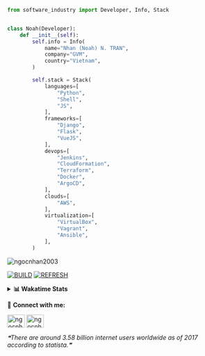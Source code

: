 ```python
from software_industry import Developer, Info, Stack


class Noah(Developer):
    def __init__(self):
        self.info = Info(
            name="Nhan (Noah) N. TRAN",
            company="GVM",
            country="Vietnam",
        )

        self.stack = Stack(
            languages=[
                "Python",
                "Shell",
                "JS",
            ],
            frameworks=[
                "Django",
                "Flask",
                "VueJS",
            ],
            devops=[
                "Jenkins",
                "CloudFormation",
                "Terraform",
                "Docker",
                "ArgoCD",
            ],
            clouds=[
                "AWS",
            ],
            virtualization=[
                "VirtualBox",
                "Vagrant",
                "Ansible",
            ],
        )
```
<img src="https://komarev.com/ghpvc/?username=ngocnhan2003&label=Profile%20views&color=0e75b6&style=flat" alt="ngocnhan2003" /> 

[![BUILD](https://github.com/ngocnhan2003/ngocnhan2003/actions/workflows/001_build.yml/badge.svg)](https://github.com/ngocnhan2003/ngocnhan2003/actions/workflows/001_build.yml)
[![REFRESH](https://github.com/ngocnhan2003/ngocnhan2003/actions/workflows/002_refresh.yml/badge.svg)](https://github.com/ngocnhan2003/ngocnhan2003/actions/workflows/002_refresh.yml)

<details> 
  <summary><b>📊 Wakatime Stats</b></summary>
  <br>
  
<!--START_SECTION:waka-->
![Code Time](http://img.shields.io/badge/Code%20Time-663%20hrs%2026%20mins-blue)

**I'm a Night 🦉** 

```text
🌞 Morning    77 commits     █████░░░░░░░░░░░░░░░░░░░░   23.4% 
🌆 Daytime    78 commits     ██████░░░░░░░░░░░░░░░░░░░   23.71% 
🌃 Evening    118 commits    █████████░░░░░░░░░░░░░░░░   35.87% 
🌙 Night      56 commits     ████░░░░░░░░░░░░░░░░░░░░░   17.02%

```
📅 **I'm Most Productive on Thursday** 

```text
Monday       62 commits     ████░░░░░░░░░░░░░░░░░░░░░   18.84% 
Tuesday      28 commits     ██░░░░░░░░░░░░░░░░░░░░░░░   8.51% 
Wednesday    24 commits     █░░░░░░░░░░░░░░░░░░░░░░░░   7.29% 
Thursday     105 commits    ████████░░░░░░░░░░░░░░░░░   31.91% 
Friday       4 commits      ░░░░░░░░░░░░░░░░░░░░░░░░░   1.22% 
Saturday     51 commits     ████░░░░░░░░░░░░░░░░░░░░░   15.5% 
Sunday       55 commits     ████░░░░░░░░░░░░░░░░░░░░░   16.72%

```


📊 **This Week I Spent My Time On** 

```text
⌚︎ Time Zone: Asia/Ho_Chi_Minh

💬 Programming Languages: 
SQL                      2 hrs 31 mins       ███████████░░░░░░░░░░░░░░   44.42% 
C#                       1 hr 42 mins        ███████░░░░░░░░░░░░░░░░░░   30.1% 
Bash                     24 mins             █░░░░░░░░░░░░░░░░░░░░░░░░   7.17% 
Other                    19 mins             █░░░░░░░░░░░░░░░░░░░░░░░░   5.62% 
PHP                      13 mins             █░░░░░░░░░░░░░░░░░░░░░░░░   4.0%

🔥 Editors: 
VS Code                  5 hrs 41 mins       █████████████████████████   100.0%

💻 Operating System: 
Windows                  5 hrs 5 mins        ██████████████████████░░░   89.47% 
Mac                      35 mins             ██░░░░░░░░░░░░░░░░░░░░░░░   10.53%

```

**I Mostly Code in Python** 

```text
Python                   14 repos            ███████████░░░░░░░░░░░░░░   43.75% 
JavaScript               6 repos             ████░░░░░░░░░░░░░░░░░░░░░   18.75% 
TypeScript               2 repos             █░░░░░░░░░░░░░░░░░░░░░░░░   6.25% 
Kotlin                   2 repos             █░░░░░░░░░░░░░░░░░░░░░░░░   6.25% 
Vue                      2 repos             █░░░░░░░░░░░░░░░░░░░░░░░░   6.25%

```



 Last Updated on 08/12/2022 15:48:12 UTC+7
<!--END_SECTION:waka-->
</details>

🔗 **Connect with me:**

<a href="https://linkedin.com/in/ngocnhan2003" target="blank"><img align="center" src="https://raw.githubusercontent.com/rahuldkjain/github-profile-readme-generator/master/src/images/icons/Social/linked-in-alt.svg" alt="ngocnhan2003" height="30" width="40" /></a>
<a href="https://instagram.com/ngocnhan2003" target="blank"><img align="center" src="https://raw.githubusercontent.com/rahuldkjain/github-profile-readme-generator/master/src/images/icons/Social/instagram.svg" alt="ngocnhan2003" height="30" width="40" /></a>


<!--STARTS_HERE_QUOTE_README-->
<i>❝There are around  3.58 billion internet users worldwide as of 2017 according to statista.❞</i>
<!--ENDS_HERE_QUOTE_README-->
